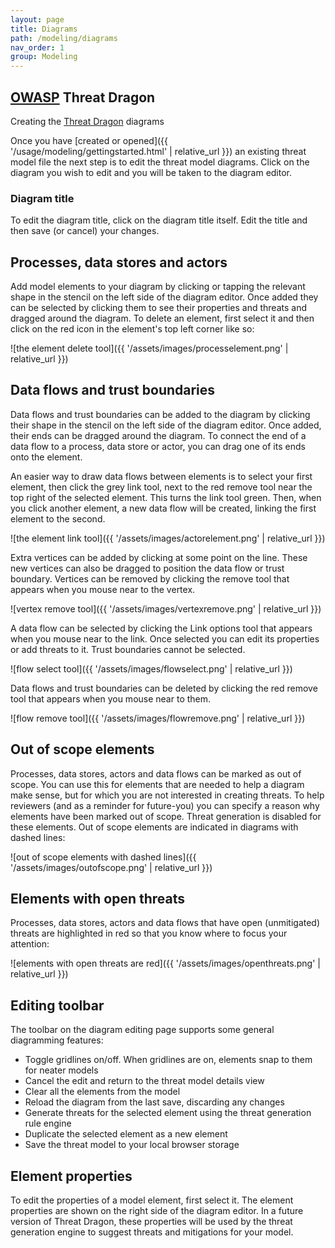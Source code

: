 ```yaml
---
layout: page
title: Diagrams
path: /modeling/diagrams
nav_order: 1
group: Modeling
---
```


## [OWASP](https://www.owasp.org) Threat Dragon

Creating the [Threat Dragon](http://owasp.org/www-project-threat-dragon) diagrams

Once you have [created or opened]({{ '/usage/modeling/gettingstarted.html' | relative_url }}) an existing threat model file 
the next step is to edit the threat model diagrams.
Click on the diagram you wish to edit and you will be taken to the diagram editor.

### Diagram title

To edit the diagram title, click on the diagram title itself.
Edit the title and then save (or cancel) your changes.

## Processes, data stores and actors

Add model elements to your diagram by clicking or tapping the relevant shape
in the stencil on the left side of the diagram editor.
Once added they can be selected by clicking them to see their properties
and threats and dragged around the diagram.
To delete an element, first select it and then click on the red icon in the
element's top left corner like so:

![the element delete tool]({{ '/assets/images/processelement.png' | relative_url }})

## Data flows and trust boundaries

Data flows and trust boundaries can be added to the diagram by clicking their shape
in the stencil on the left side of the diagram editor.
Once added, their ends can be dragged around the diagram.
To connect the end of a data flow to a process, data store or actor,
you can drag one of its ends onto the element.

An easier way to draw data flows between elements is to select your first element,
then click the grey link tool, next to the red remove tool near the top right of the selected element.
This turns the link tool green. Then, when you click another element, a new data flow will be created,
linking the first element to the second.

![the element link tool]({{ '/assets/images/actorelement.png' | relative_url }})

Extra vertices can be added by clicking at some point on the line.
These new vertices can also be dragged to position the data flow or trust boundary.
Vertices can be removed by clicking the remove tool that appears when you mouse near to the vertex.

![vertex remove tool]({{ '/assets/images/vertexremove.png' | relative_url }})

A data flow can be selected by clicking the Link options tool that appears when you mouse near to the link.
Once selected you can edit its properties or add threats to it. Trust boundaries cannot be selected.

![flow select tool]({{ '/assets/images/flowselect.png' | relative_url }})

Data flows and trust boundaries can be deleted by clicking the red remove tool
that appears when you mouse near to them.

![flow remove tool]({{ '/assets/images/flowremove.png' | relative_url }})

## Out of scope elements

Processes, data stores, actors and data flows can be marked as out of scope.
You can use this for elements that are needed to help a diagram make sense,
but for which you are not interested in creating threats.
To help reviewers (and as a reminder for future-you) you can specify a reason
why elements have been marked out of scope.
Threat generation is disabled for these elements.
Out of scope elements are indicated in diagrams with dashed lines:

![out of scope elements with dashed lines]({{ '/assets/images/outofscope.png' | relative_url }})

## Elements with open threats

Processes, data stores, actors and data flows that have open (unmitigated) threats are highlighted in red so that you know where to focus your attention:

![elements with open threats are red]({{ '/assets/images/openthreats.png' | relative_url }})

## Editing toolbar
The toolbar on the diagram editing page supports some general diagramming features:

* Toggle gridlines on/off. When gridlines are on, elements snap to them for neater models
* Cancel the edit and return to the threat model details view
* Clear all the elements from the model
* Reload the diagram from the last save, discarding any changes
* Generate threats for the selected element using the threat generation rule engine
* Duplicate the selected element as a new element
* Save the threat model to your local browser storage

## Element properties
To edit the properties of a model element, first select it.
The element properties are shown on the right side of the diagram editor.
In a future version of Threat Dragon, these properties will be used by the
threat generation engine to suggest threats and mitigations for your model.
